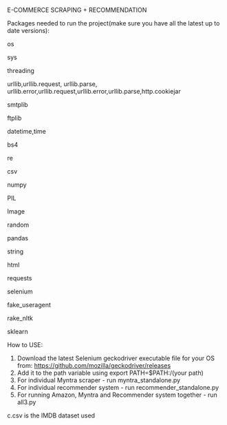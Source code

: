 

E-COMMERCE SCRAPING + RECOMMENDATION

Packages needed to run the project(make sure you have all the latest up to date versions):

os

sys

threading

urllib,urllib.request, urllib.parse, urllib.error,urllib.request,urllib.error,urllib.parse,http.cookiejar

smtplib

ftplib

datetime,time

bs4

re

csv

numpy

PIL

Image

random

pandas

string

html

requests

selenium

fake_useragent

rake_nltk

sklearn


How to USE:

1) Download the latest Selenium geckodriver executable file for your OS from: https://github.com/mozilla/geckodriver/releases
2) Add it to the path variable using export PATH=$PATH:/(your path)
3) For individual Myntra scraper - run myntra_standalone.py
4) For individual recommender system - run recommender_standalone.py
5) For running Amazon, Myntra and Recommender system together - run all3.py

c.csv is the IMDB dataset used



